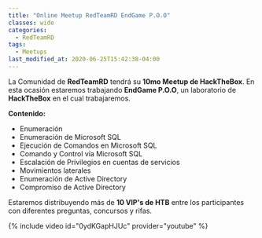 ```yaml
---
title: "Online Meetup RedTeamRD EndGame P.O.O"
classes: wide
categories:
  - RedTeamRD
tags:
  - Meetups
last_modified_at: 2020-06-25T15:42:38-04:00
---
```


La Comunidad de **RedTeamRD** tendrá su **10mo Meetup de HackTheBox**. En esta ocasión estaremos trabajando **EndGame P.O.O**, un laboratorio de **HackTheBox** en el cual trabajaremos.

**Contenido:**
- Enumeración
- Enumeración de Microsoft SQL
- Ejecución de Comandos en Microsoft SQL
- Comando y Control vía Microsoft SQL
- Escalación de Privilegios en cuentas de servicios
- Movimientos laterales
- Enumeración de Active Directory
- Compromiso de Active Directory

Estaremos distribuyendo más de **10 VIP's de HTB** entre los participantes con diferentes preguntas, concursos y rifas.

{% include video id="0ydKGapHJUc" provider="youtube" %}